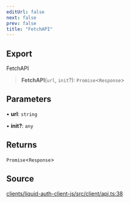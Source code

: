 ```yaml
---
editUrl: false
next: false
prev: false
title: "FetchAPI"
---
```


## Export

FetchAPI

> **FetchAPI**(`url`, `init`?): `Promise`\<`Response`\>

## Parameters

• **url**: `string`

• **init?**: `any`

## Returns

`Promise`\<`Response`\>

## Source

[clients/liquid-auth-client-js/src/client/api.ts:38](https://github.com/algorandfoundation/liquid-auth/blob/cec82e963bc03c2622fd80036d3c488643177b1a/clients/liquid-auth-client-js/src/client/api.ts#L38)
